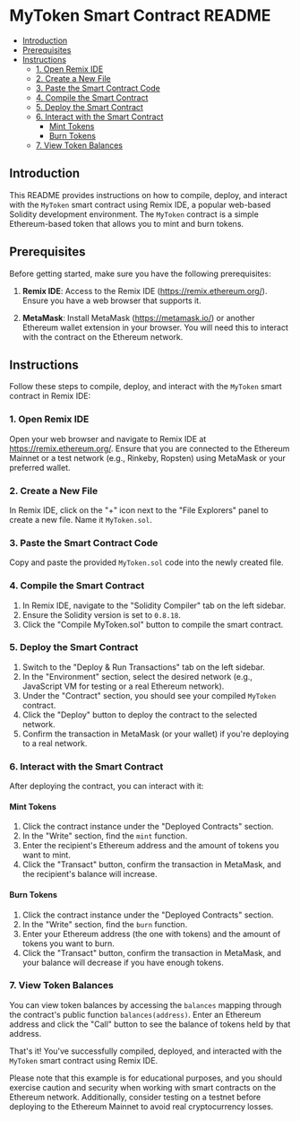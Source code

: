 # MyToken Smart Contract README

- [Introduction](#introduction)
- [Prerequisites](#prerequisites)
- [Instructions](#instructions)
    - [1. Open Remix IDE](#1-open-remix-ide)
    - [2. Create a New File](#2-create-a-new-file)
    - [3. Paste the Smart Contract Code](#3-paste-the-smart-contract-code)
    - [4. Compile the Smart Contract](#4-compile-the-smart-contract)
    - [5. Deploy the Smart Contract](#5-deploy-the-smart-contract)
    - [6. Interact with the Smart Contract](#6-interact-with-the-smart-contract)
        - [Mint Tokens](#mint-tokens)
        - [Burn Tokens](#burn-tokens)
    - [7. View Token Balances](#7-view-token-balances)

## Introduction

This README provides instructions on how to compile, deploy, and interact with the `MyToken` smart contract using Remix IDE, a popular web-based Solidity development environment. The `MyToken` contract is a simple Ethereum-based token that allows you to mint and burn tokens.

## Prerequisites

Before getting started, make sure you have the following prerequisites:

1. **Remix IDE**: Access to the Remix IDE (https://remix.ethereum.org/). Ensure you have a web browser that supports it.

2. **MetaMask**: Install MetaMask (https://metamask.io/) or another Ethereum wallet extension in your browser. You will need this to interact with the contract on the Ethereum network.

## Instructions

Follow these steps to compile, deploy, and interact with the `MyToken` smart contract in Remix IDE:

### 1. Open Remix IDE

Open your web browser and navigate to Remix IDE at https://remix.ethereum.org/. Ensure that you are connected to the Ethereum Mainnet or a test network (e.g., Rinkeby, Ropsten) using MetaMask or your preferred wallet.

### 2. Create a New File

In Remix IDE, click on the "+" icon next to the "File Explorers" panel to create a new file. Name it `MyToken.sol`.

### 3. Paste the Smart Contract Code

Copy and paste the provided `MyToken.sol` code into the newly created file.

### 4. Compile the Smart Contract

1. In Remix IDE, navigate to the "Solidity Compiler" tab on the left sidebar.
2. Ensure the Solidity version is set to `0.8.18`.
3. Click the "Compile MyToken.sol" button to compile the smart contract.

### 5. Deploy the Smart Contract

1. Switch to the "Deploy & Run Transactions" tab on the left sidebar.
2. In the "Environment" section, select the desired network (e.g., JavaScript VM for testing or a real Ethereum network).
3. Under the "Contract" section, you should see your compiled `MyToken` contract.
4. Click the "Deploy" button to deploy the contract to the selected network.
5. Confirm the transaction in MetaMask (or your wallet) if you're deploying to a real network.

### 6. Interact with the Smart Contract

After deploying the contract, you can interact with it:

#### Mint Tokens

1. Click the contract instance under the "Deployed Contracts" section.
2. In the "Write" section, find the `mint` function.
3. Enter the recipient's Ethereum address and the amount of tokens you want to mint.
4. Click the "Transact" button, confirm the transaction in MetaMask, and the recipient's balance will increase.

#### Burn Tokens

1. Click the contract instance under the "Deployed Contracts" section.
2. In the "Write" section, find the `burn` function.
3. Enter your Ethereum address (the one with tokens) and the amount of tokens you want to burn.
4. Click the "Transact" button, confirm the transaction in MetaMask, and your balance will decrease if you have enough tokens.

### 7. View Token Balances

You can view token balances by accessing the `balances` mapping through the contract's public function `balances(address)`. Enter an Ethereum address and click the "Call" button to see the balance of tokens held by that address.

That's it! You've successfully compiled, deployed, and interacted with the `MyToken` smart contract using Remix IDE.

Please note that this example is for educational purposes, and you should exercise caution and security when working with smart contracts on the Ethereum network. Additionally, consider testing on a testnet before deploying to the Ethereum Mainnet to avoid real cryptocurrency losses.
